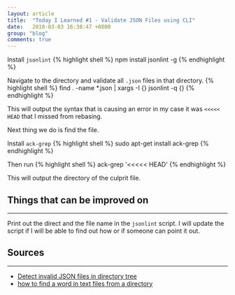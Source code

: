 ```yaml
---
layout: article
title:  "Today I Learned #1 - Validate JSON Files using CLI"
date:   2018-03-03 16:38:47 +0800
group: "blog"
comments: true
---
```

Install `jsonlint`
{% highlight shell %}
npm install jsonlint -g
{% endhighlight %}

Navigate to the directory and validate all `.json` files in that directory.
{% highlight shell %}
find . -name \*.json  | xargs -I {} jsonlint -q {}
{% endhighlight %}

This will output the syntax that is causing an error in my case it was `<<<<< HEAD` that I missed from rebasing.

Next thing we do is find the file.

Install `ack-grep`
{% highlight shell %}
sudo apt-get install ack-grep
{% endhighlight %}

Then run
{% highlight shell %}
ack-grep '<<<<< HEAD'
{% endhighlight %}

This will output the directory of the culprit file.

## Things that can be improved on
<hr class='divider--fade' />

Print out the direct and the file name in the `jsonlint` script. I will update the script if I will be able to find out how or if someone can point it out.

## Sources
<hr class='divider--fade' />

- [Detect invalid JSON files in directory tree](https://superuser.com/a/699897/678407)
- [how to find a word in text files from a directory](https://askubuntu.com/a/462279/634714)
